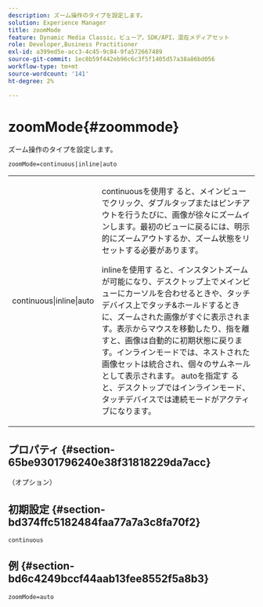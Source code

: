```yaml
---
description: ズーム操作のタイプを設定します。
solution: Experience Manager
title: zoomMode
feature: Dynamic Media Classic，ビューア，SDK/API，混在メディアセット
role: Developer,Business Practitioner
exl-id: a399ed5e-acc3-4c45-9c84-9fa572667489
source-git-commit: 1ec8b59f442eb96c6c3f5f1405d57a38a86bd056
workflow-type: tm+mt
source-wordcount: '141'
ht-degree: 2%

---
```


# zoomMode{#zoommode}

ズーム操作のタイプを設定します。

`zoomMode=continuous|inline|auto`

<table id="table_E314540D347D47699C04EB80D20C0721"> 
 <tbody> 
  <tr> 
   <td colname="col1"> <p> <span class="codeph"> continuous|inline|auto  </span> </p> </td> 
   <td colname="col2"> <p> <span class="codeph"> continuousを使用す </span> ると、メインビューでクリック、ダブルタップまたはピンチアウトを行うたびに、画像が徐々にズームインします。最初のビューに戻るには、明示的にズームアウトするか、ズーム状態をリセットする必要があります。 </p> <p> <span class="codeph"> inlineを使用す </span> ると、インスタントズームが可能になり、デスクトップ上でメインビューにカーソルを合わせるときや、タッチデバイス上でタッチ&amp;ホールドするときに、ズームされた画像がすぐに表示されます。表示からマウスを移動したり、指を離すと、画像は自動的に初期状態に戻ります。<span class="codeph">インライン</span>モードでは、ネストされた画像セットは統合され、個々のサムネールとして表示されます。 <span class="codeph"> autoを指定す </span> ると、デスクトップではインラインモード、タッチデバイスでは連続モードがアクティブになります。 </p> </td> 
  </tr> 
 </tbody> 
</table>

## プロパティ {#section-65be9301796240e38f31818229da7acc}

（オプション）

## 初期設定 {#section-bd374ffc5182484faa77a7a3c8fa70f2}

`continuous`

## 例 {#section-bd6c4249bccf44aab13fee8552f5a8b3}

`zoomMode=auto`
